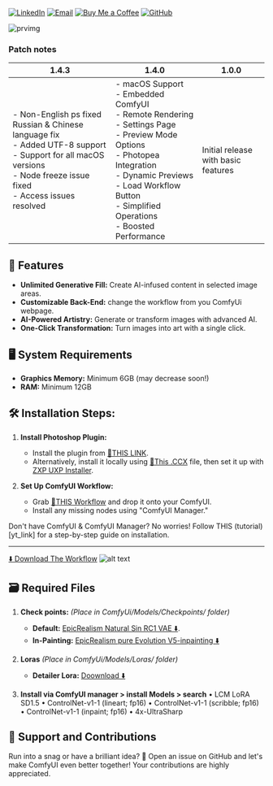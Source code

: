 [![LinkedIn](https://img.shields.io/badge/LinkedIn-Profile-blue)](https://www.linkedin.com/in/nima-nazari-2904a2211/)
[![Email](https://img.shields.io/badge/Email-nimanzriart@gmail.com-red)](mailto:nimanzriart@gmail.com)
[![Buy Me a Coffee](https://img.shields.io/badge/Buy%20Me%20a%20Coffee-Support%20Me-yellow)](https://studio.buymeacoffee.com/dashboard)
[![GitHub](https://img.shields.io/github/stars/NimaNzrii/comfyui-photoshop?style=social)](https://github.com/NimaNzrii/comfyui-photoshop)


![prvimg](https://raw.githubusercontent.com/NimaNzrii/comfyui-photoshop/main/data/PreviewFiles/pr1.jpg)
### Patch notes

| 1.4.3                                                                                           | 1.4.0                                                                                           | 1.0.0                             |
|-------------------------------------------------------------------------------------------------|-------------------------------------------------------------------------------------------------|-----------------------------------|
| - Non-English ps fixed <br> Russian & Chinese language fix <br> - Added UTF-8 support <br> - Support for all macOS versions <br> - Node freeze issue fixed <br> - Access issues resolved | - macOS Support <br> - Embedded ComfyUI <br> - Remote Rendering <br> - Settings Page <br> - Preview Mode Options <br> - Photopea Integration <br> - Dynamic Previews <br> - Load Workflow Button <br> - Simplified Operations <br> - Boosted Performance | Initial release <br> with basic features |


## 🌟 Features

- **Unlimited Generative Fill:** Create AI-infused content in selected image areas.
- **Customizable Back-End:** change the workflow from you ComfyUi webpage.
- **AI-Powered Artistry:** Generate or transform images with advanced AI.
- **One-Click Transformation:** Turn images into art with a single click.

## 🖥️ System Requirements

- **Graphics Memory:** Minimum 6GB (may decrease soon!)
- **RAM:** Minimum 12GB

## 🛠️ Installation Steps:

1. **Install Photoshop Plugin:**

   - Install the plugin from [🔗THIS LINK](https://adobe.com/go/cc_plugins_discover_plugin?pluginId=3e6d64e0&workflow=share).
   - Alternatively, install it locally using [📄This .CCX](https://drive.google.com/file/d/146BBISEb2Nae_PIxCMchSipxA4ggrb7x/view?usp=sharing) file, then set it up with [ZXP UXP Installer](https://aescripts.com/learn/zxp-installer/).

2. **Set Up ComfyUI Workflow:**
   - Grab [📄THIS Workflow](https://openart.ai/workflows/lreWarJbqiYPcDXnD8hh) and drop it onto your ComfyUI.
   - Install any missing nodes using "ComfyUI Manager."

Don't have ComfyUI & ComfyUI Manager? No worries! Follow THIS (tutorial)[yt_link] for a step-by-step guide on installation.

---

[⬇️ Download The Workflow](https://openart.ai/workflows/lreWarJbqiYPcDXnD8hh) ![alt text](https://lh3.googleusercontent.com/u/0/drive-viewer/AKGpiha-JQSvBtjWVm2B1Dhki05hQOS6A_fB4sjzU95PXtilYByyNA7XzIvjdiKP-HZe473Ageu5kLcfmF4npOnS5NuOYkAFSI9EWX8=w1920-h990-rw-v1)

## 🗃️ Required Files

1. **Check points:** _(Place in ComfyUi/Models/Checkpoints/ folder)_

   - **Default:** [EpicRealism Natural Sin RC1 VAE ⬇️](https://civitai.com/api/download/models/143906?type=Model&format=SafeTensor&size=pruned&fp=fp16).
   - **In-Painting:** [EpicRealism pure Evolution V5-inpainting ⬇️](https://civitai.com/api/download/models/134361?type=Model&format=SafeTensor&size=pruned&fp=fp16)

2. **Loras** _(Place in ComfyUi/Models/Loras/ folder)_

   - **Detailer Lora:** [Doownload ⬇️](https://civitai.com/api/download/models/62833?type=Model&format=SafeTensors)

3. **Install via ComfyUI manager > install Models > search** • LCM LoRA SD1.5 • ControlNet-v1-1 (lineart; fp16) • ControlNet-v1-1 (scribble; fp16) • ControlNet-v1-1 (inpaint; fp16) • 4x-UltraSharp

## 🤝 Support and Contributions

Run into a snag or have a brilliant idea? 🤔 Open an issue on GitHub and let's make ComfyUI even better together! Your contributions are highly appreciated.
